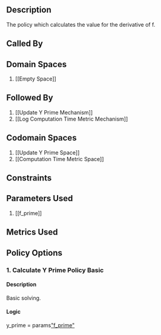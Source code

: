 ## Description

The policy which calculates the value for the derivative of f.
## Called By
## Domain Spaces
1. [[Empty Space]]
## Followed By
1. [[Update Y Prime Mechanism]]
2. [[Log Computation Time Metric Mechanism]]
## Codomain Spaces
1. [[Update Y Prime Space]]
2. [[Computation Time Metric Space]]
## Constraints
## Parameters Used
1. [[f_prime]]
## Metrics Used
## Policy Options
### 1. Calculate Y Prime Policy Basic
#### Description
Basic solving.
#### Logic
y_prime = params["f_prime"](state["X"])

